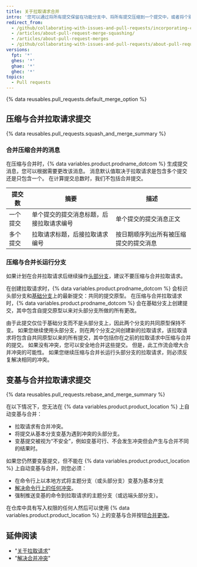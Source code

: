 ```yaml
---
title: 关于拉取请求合并
intro: '您可以通过将所有提交保留在功能分支中、将所有提交压缩到一个提交中，或者将个别提交从“头部分支”变基为“基本”分支，以 [合并拉取请求](/articles/merging-a-pull-request)。'
redirect_from:
  - /github/collaborating-with-issues-and-pull-requests/incorporating-changes-from-a-pull-request/about-pull-request-merges
  - /articles/about-pull-request-merge-squashing/
  - /articles/about-pull-request-merges
  - /github/collaborating-with-issues-and-pull-requests/about-pull-request-merges
versions:
  fpt: '*'
  ghes: '*'
  ghae: '*'
  ghec: '*'
topics:
  - Pull requests
---
```


{% data reusables.pull_requests.default_merge_option %}

## 压缩与合并拉取请求提交

{% data reusables.pull_requests.squash_and_merge_summary %}

### 合并压缩合并的消息

在压缩与合并时，{% data variables.product.prodname_dotcom %} 生成提交消息，您可以根据需要更改该消息。 消息默认值取决于拉取请求是包含多个提交还是只包含一个。 在计算提交总数时，我们不包括合并提交。

| 提交数  | 摘要                   | 描述                  |
| ---- | -------------------- | ------------------- |
| 一个提交 | 单个提交的提交消息标题，后接拉取请求编号 | 单个提交的提交消息正文         |
| 多个提交 | 拉取请求标题，后接拉取请求编号      | 按日期顺序列出所有被压缩提交的提交消息 |

### 压缩与合并长运行分支

如果计划在合并拉取请求后继续操作[头部分支](/github/getting-started-with-github/github-glossary#head-branch)，建议不要压缩与合并拉取请求。

在创建拉取请求时，{% data variables.product.prodname_dotcom %} 会标识头部分支和[基础分支](/github/getting-started-with-github/github-glossary#base-branch)上的最新提交：共同的提交原型。 在压缩与合并拉取请求时，{% data variables.product.prodname_dotcom %} 会在基础分支上创建提交，其中包含自提交原型以来对头部分支所做的所有更改。

由于此提交仅位于基础分支而不是头部分支上，因此两个分支的共同原型保持不变。 如果您继续使用头部分支，则在两个分支之间创建新的拉取请求，该拉取请求将包含自共同原型以来的所有提交，其中包括你在之前的拉取请求中压缩与合并的提交。 如果没有冲突，您可以安全地合并这些提交。 但是，此工作流会增大合并冲突的可能性。 如果您继续压缩与合并长运行头部分支的拉取请求，则必须反复解决相同的冲突。

## 变基与合并拉取请求提交

{% data reusables.pull_requests.rebase_and_merge_summary %}

在以下情况下，您无法在 {% data variables.product.product_location %} 上自动变基与合并：
- 拉取请求有合并冲突。
- 将提交从基本分支变基为遇到冲突的头部分支。
- 变基提交被视为“不安全”，例如变基可行、不会发生冲突但会产生与合并不同的结果时。

如果您仍然要变基提交，但不能在 {% data variables.product.product_location %} 上自动变基与合并，则您必须：
- 在命令行上以本地方式将主题分支（或头部分支）变基为基本分支
- [解决命令行上的任何冲突](/articles/resolving-a-merge-conflict-using-the-command-line/)。
- 强制推送变基的命令到拉取请求的主题分支（或远端头部分支）。

在仓库中具有写入权限的任何人然后可以使用 {% data variables.product.product_location %} 上的变基与合并按钮[合并更改](/articles/merging-a-pull-request/)。

## 延伸阅读

- "[关于拉取请求](/articles/about-pull-requests/)"
- "[解决合并冲突](/articles/addressing-merge-conflicts)"
